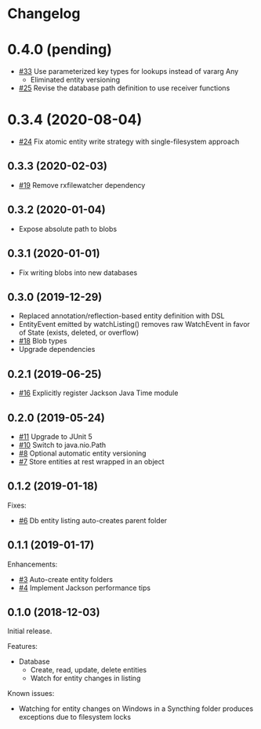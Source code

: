 # Changelog

# 0.4.0 (pending)
- [#33](https://github.com/caeos/snoozle/issues/33) Use parameterized key types for lookups instead of vararg Any
    - Eliminated entity versioning
- [#25](https://github.com/caeos/snoozle/issues/25) Revise the database path definition to use receiver functions

# 0.3.4 (2020-08-04)

- [#24](https://github.com/caeos/snoozle/issues/24) Fix atomic entity write strategy with single-filesystem approach

## 0.3.3 (2020-02-03)

- [#19](https://github.com/caeos/snoozle/issues/19) Remove rxfilewatcher dependency

## 0.3.2 (2020-01-04)

- Expose absolute path to blobs

## 0.3.1 (2020-01-01)

- Fix writing blobs into new databases

## 0.3.0 (2019-12-29)

- Replaced annotation/reflection-based entity definition with DSL
- EntityEvent emitted by watchListing() removes raw WatchEvent in favor of State (exists, deleted, or overflow)
- [#18](https://github.com/caeos/snoozle/issues/18) Blob types
- Upgrade dependencies

## 0.2.1 (2019-06-25)

- [#16](https://github.com/caeos/snoozle/issues/16) Explicitly register Jackson Java Time module

## 0.2.0 (2019-05-24)

- [#11](https://github.com/caeos/snoozle/issues/11) Upgrade to JUnit 5
- [#10](https://github.com/caeos/snoozle/issues/10) Switch to java.nio.Path
- [#8](https://github.com/caeos/snoozle/issues/8) Optional automatic entity versioning
- [#7](https://github.com/caeos/snoozle/issues/7) Store entities at rest wrapped in an object

## 0.1.2 (2019-01-18)

Fixes:
- [#6](https://github.com/caeos/snoozle/issues/6) Db entity listing auto-creates parent folder

## 0.1.1 (2019-01-17)

Enhancements:
- [#3](https://github.com/caeos/snoozle/issues/3) Auto-create entity folders
- [#4](https://github.com/caeos/snoozle/issues/4) Implement Jackson performance tips

## 0.1.0 (2018-12-03)

Initial release.

Features:
- Database
    - Create, read, update, delete entities
    - Watch for entity changes in listing
    
Known issues:
- Watching for entity changes on Windows in a Syncthing folder produces exceptions due to filesystem locks